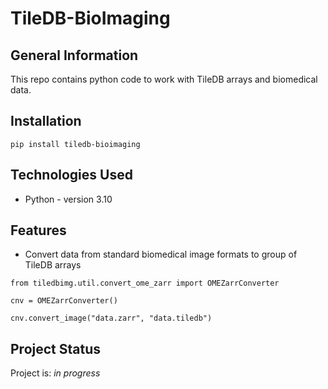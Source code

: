 # TileDB-BioImaging

## General Information
This repo contains python code to work with TileDB arrays and biomedical data.

## Installation 
``
pip install tiledb-bioimaging
``

## Technologies Used
- Python - version 3.10

## Features
- Convert data from standard biomedical image formats to group of TileDB arrays

``from tiledbimg.util.convert_ome_zarr import OMEZarrConverter``

``cnv = OMEZarrConverter()``

``cnv.convert_image("data.zarr", "data.tiledb")``

## Project Status
Project is: _in progress_











